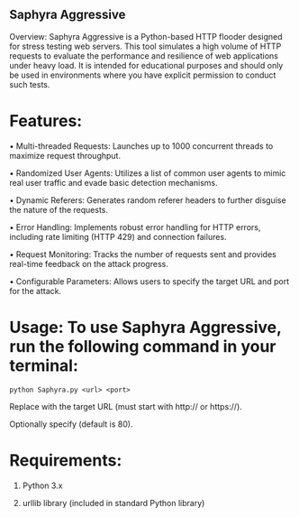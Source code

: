 ## Saphyra Aggressive


Overview: Saphyra Aggressive is a Python-based HTTP flooder designed for stress testing web servers. This tool simulates a high volume of HTTP requests to evaluate the performance and resilience of web applications under heavy load. It is intended for educational purposes and should only be used in environments where you have explicit permission to conduct such tests.


# Features:

• Multi-threaded Requests: Launches up to 1000 concurrent threads to maximize request throughput.

• Randomized User Agents: Utilizes a list of common user agents to mimic real user traffic and evade basic detection mechanisms.

• Dynamic Referers: Generates random referer headers to further disguise the nature of the requests.

• Error Handling: Implements robust error handling for HTTP errors, including rate limiting (HTTP 429) and connection failures.

• Request Monitoring: Tracks the number of requests sent and provides real-time feedback on the attack progress.

• Configurable Parameters: Allows users to specify the target URL and port for the attack.


# Usage: To use Saphyra Aggressive, run the following command in your terminal:

```
python Saphyra.py <url> <port>

```

Replace with the target URL (must start with http:// or https://).

Optionally specify (default is 80).

# Requirements:

1. Python 3.x

2. urllib library (included in standard Python library)
